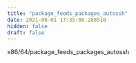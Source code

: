 ```yaml
---
title: "package_feeds_packages_autossh"
date: 2021-06-01 17:35:00.288510
hidden: false
draft: false
---
```


x86/64/package_feeds_packages_autossh

